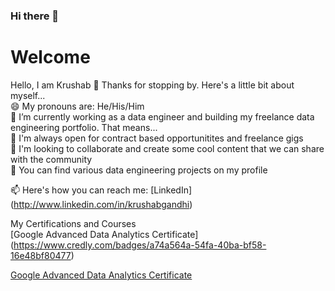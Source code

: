 ### Hi there 👋

<!--
**krushabgandhi/krushabgandhi** is a ✨ _special_ ✨ repository because its `README.md` (this file) appears on your GitHub profile.

Here are some ideas to get you started:

- 🔭 I’m currently working on ...
- 🌱 I’m currently learning ...
- 👯 I’m looking to collaborate on ...
- 🤔 I’m looking for help with ...
- 💬 Ask me about ...
- 📫 How to reach me: ...
- 😄 Pronouns: ...
- ⚡ Fun fact: ...
-->


# Welcome
Hello, I am Krushab 👋
Thanks for stopping by. Here's a little bit about myself...<br/>
😄 My pronouns are: He/His/Him <br/>
🔭 I’m currently working as a data engineer and building my freelance data engineering portfolio. That means... <br/>
👯 I'm always open for contract based opportunitites and freelance gigs <br/>
💬 I'm looking to collaborate and create some cool content that we can share with the community <br/>
🤘 You can find various data engineering projects on my profile <br/>

📫 Here's how you can reach me: [LinkedIn] (http://www.linkedin.com/in/krushabgandhi) <br/>
<!---🤘 Here are my Open Source contributions so far: I keep building projects and tutorials for my YouTube channel, here are some <br/>
YouTube Analysis End-To-End Data Engineering Project using Python and AWS <br/>
Twitter Data Pipeline using Airflow <br/>
Stock Market Real-Time Data Processing Using Kafka <br/> 
📝 Here are my most recent blogs: <br/>
Medium 
SQL Functions I Use as Data Engineer <br/>
7 End-To-End Data Engineering Projects for FREE <br/>
MY JOURNEY INTO DATA ENGINEERING <br/> --->
My Certifications and Courses <br/>
[Google Advanced Data Analytics Certificate] (https://www.credly.com/badges/a74a564a-54fa-40ba-bf58-16e48bf80477) <br/>

[Google Advanced Data Analytics Certificate](https://www.credly.com/badges/a74a564a-54fa-40ba-bf58-16e48bf80477)


